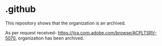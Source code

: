 # .github
This repository shows that the organization is an archived. 

As per request received- https://jira.corp.adobe.com/browse/ACPLTSRV-5070, organization has been archived. 
